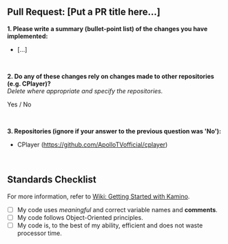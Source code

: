 ## Pull Request: [Put a PR title here...]

<!-- Question 1 -->
**1. Please write a summary (bullet-point list) of the changes you have implemented:**

- [...]

<br>

<!-- Question 2 -->
**2. Do any of these changes rely on changes made to other repositories (e.g. CPlayer)?**  
_Delete where appropriate and specify the repositories._  

Yes / No

<br>

<!-- Question 3 -->
**3. Repositories (ignore if your answer to the previous question was 'No'):**
- CPlayer (https://github.com/ApolloTVofficial/cplayer)


<br>


## Standards Checklist
For more information, refer to [Wiki: Getting Started with Kamino](https://github.com/ApolloTVofficial/kamino/wiki/Getting-Started-with-Kamino).

- [ ] My code uses _meaningful_ and correct variable names and **comments**.
- [ ] My code follows Object-Oriented principles.
- [ ] My code is, to the best of my ability, efficient and does not waste processor time.
